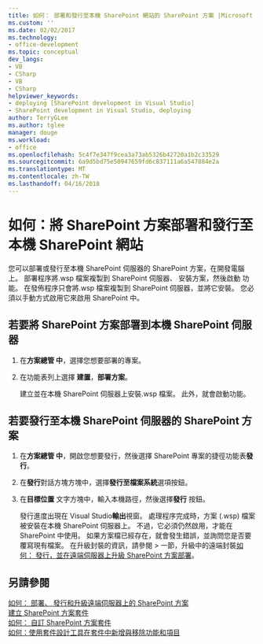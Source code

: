 ```yaml
---
title: 如何： 部署和發行至本機 SharePoint 網站的 SharePoint 方案 |Microsoft 文件
ms.custom: ''
ms.date: 02/02/2017
ms.technology:
- office-development
ms.topic: conceptual
dev_langs:
- VB
- CSharp
- VB
- CSharp
helpviewer_keywords:
- deploying [SharePoint development in Visual Studio]
- SharePoint development in Visual Studio, deploying
author: TerryGLee
ms.author: tglee
manager: douge
ms.workload:
- office
ms.openlocfilehash: 5c4f7e347f9cea3a73ab5326b42720a1b2c33529
ms.sourcegitcommit: 6a9d5bd75e50947659fd6c837111a6a547884e2a
ms.translationtype: MT
ms.contentlocale: zh-TW
ms.lasthandoff: 04/16/2018
---
```

# <a name="how-to-deploy-and-publish-a-sharepoint-solution-to-a-local-sharepoint-site"></a>如何：將 SharePoint 方案部署和發行至本機 SharePoint 網站
  您可以部署或發行至本機 SharePoint 伺服器的 SharePoint 方案，在開發電腦上。 部署程序將.wsp 檔案複製到 SharePoint 伺服器、 安裝方案，然後啟動 功能。 在發佈程序只會將.wsp 檔案複製到 SharePoint 伺服器，並將它安裝。 您必須以手動方式啟用它來啟用 SharePoint 中。  
  
## <a name="to-deploy-a-sharepoint-solution-to-the-local-sharepoint-server"></a>若要將 SharePoint 方案部署到本機 SharePoint 伺服器  
  
1.  在**方案總管 中**，選擇您想要部署的專案。  
  
2.  在功能表列上選擇 **建置**，**部署方案**。  
  
     建立並在本機 SharePoint 伺服器上安裝.wsp 檔案。 此外，就會啟動功能。  
  
## <a name="to-publish-a-sharepoint-solution-to-a-local-sharepoint-server"></a>若要發行至本機 SharePoint 伺服器的 SharePoint 方案  
  
1.  在**方案總管 中**，開啟您想要發行，然後選擇 SharePoint 專案的捷徑功能表**發行**。  
  
2.  在**發行**對話方塊方塊中，選擇**發行至檔案系統**選項按鈕。  
  
3.  在**目標位置** 文字方塊中，輸入本機路徑，然後選擇**發行** 按鈕。  
  
     發行進度出現在 Visual Studio**輸出**視窗。 處理程序完成時，方案 (.wsp) 檔案被安裝在本機 SharePoint 伺服器上。 不過，它必須仍然啟用，才能在 SharePoint 中使用。 如果方案檔已經存在，就會發生錯誤，並詢問您是否要覆寫現有檔案。 在升級封裝的資訊，請參閱 > 一節，升級中的遠端封裝[如何： 發行，並在遠端伺服器上升級 SharePoint 方案部署](../sharepoint/how-to-deploy-publish-and-upgrade-sharepoint-solutions-on-a-remote-server.md)。  
  
## <a name="see-also"></a>另請參閱  
 [如何： 部署、 發行和升級遠端伺服器上的 SharePoint 方案](../sharepoint/how-to-deploy-publish-and-upgrade-sharepoint-solutions-on-a-remote-server.md)   
 [建立 SharePoint 方案套件](../sharepoint/creating-sharepoint-solution-packages.md)   
 [如何： 自訂 SharePoint 方案套件](../sharepoint/how-to-customize-a-sharepoint-solution-package.md)   
 [如何：使用套件設計工具在套件中新增與移除功能和項目](../sharepoint/how-to-add-and-remove-features-and-items-to-a-package-by-using-the-package-designer.md)  
  
  